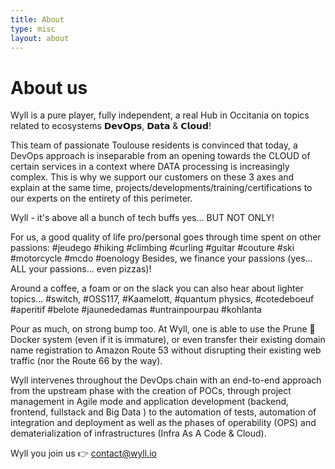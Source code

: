 ```yaml
---
title: About
type: misc
layout: about
---
```


# About us

Wyll is a pure player, fully independent, a real Hub in Occitania on topics related to ecosystems 𝗗𝗲𝘃𝗢𝗽𝘀, 𝗗𝗮𝘁𝗮 & 𝗖𝗹𝗼𝘂𝗱!

This team of passionate Toulouse residents is convinced that today, a DevOps approach is inseparable from an opening towards the CLOUD of certain services in a context where DATA processing is increasingly complex.
This is why we support our customers on these 3 axes and explain at the same time, projects/developments/training/certifications to our experts on the entirety of this perimeter.

Wyll - it's above all a bunch of tech buffs yes... BUT NOT ONLY!

For us, a good quality of life pro/personal goes through time spent on other passions:
#jeudego #hiking #climbing #curling #guitar #couture #ski #motorcycle #mcdo #oenology
Besides, we finance your passions (yes... ALL your passions... even pizzas)!

Around a coffee, a foam or on the slack you can also hear about lighter topics...
#switch, #OSS117, #Kaamelott, #quantum physics, #cotedeboeuf #aperitif #belote #jaunededamas #untrainpourpau #kohlanta

Pour as much, on strong bump too. At Wyll, one is able to use the Prune 🐳 Docker system (even if it is immature), or even transfer their existing domain name registration to Amazon Route 53 without disrupting their existing web traffic (nor the Route 66 by the way).

Wyll intervenes throughout the DevOps chain with an end-to-end approach from the upstream phase with the creation of POCs, through project management in Agile mode and application development (backend, frontend, fullstack and Big Data ) to the automation of tests, automation of integration and deployment as well as the phases of operability (OPS) and dematerialization of infrastructures (Infra As A Code & Cloud).

Wyll you join us 👉 contact@wyll.io